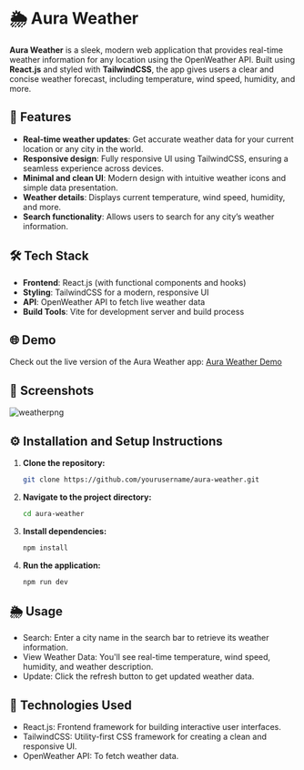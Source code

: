 # 🌦️ Aura Weather

**Aura Weather** is a sleek, modern web application that provides real-time weather information for any location using the OpenWeather API. Built using **React.js** and styled with **TailwindCSS**, the app gives users a clear and concise weather forecast, including temperature, wind speed, humidity, and more.

## 🚀 Features

- **Real-time weather updates**: Get accurate weather data for your current location or any city in the world.
- **Responsive design**: Fully responsive UI using TailwindCSS, ensuring a seamless experience across devices.
- **Minimal and clean UI**: Modern design with intuitive weather icons and simple data presentation.
- **Weather details**: Displays current temperature, wind speed, humidity, and more.
- **Search functionality**: Allows users to search for any city’s weather information.

## 🛠️ Tech Stack

- **Frontend**: React.js (with functional components and hooks)
- **Styling**: TailwindCSS for a modern, responsive UI
- **API**: OpenWeather API to fetch live weather data
- **Build Tools**: Vite for development server and build process

## 🌐 Demo

Check out the live version of the Aura Weather app: [Aura Weather Demo](#)

## 📸 Screenshots
![weatherpng](https://github.com/user-attachments/assets/0224acd6-f4eb-4763-8b20-eda384c8b095)


## ⚙️ Installation and Setup Instructions

1. **Clone the repository:**

   ```bash
   git clone https://github.com/yourusername/aura-weather.git
2. **Navigate to the project directory:**

   ```bash
   cd aura-weather
3. **Install dependencies:**

   ```bash
   npm install
4. **Run the application:**

   ```bash
   npm run dev

## 🌦️ Usage

- Search: Enter a city name in the search bar to retrieve its weather information.
- View Weather Data: You'll see real-time temperature, wind speed, humidity, and weather description.
- Update: Click the refresh button to get updated weather data.

## 🔧 Technologies Used

- React.js: Frontend framework for building interactive user interfaces.
- TailwindCSS: Utility-first CSS framework for creating a clean and responsive UI.
- OpenWeather API: To fetch weather data.
